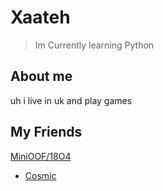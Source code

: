 # Xaateh
> Im Currently learning Python

## About me

uh i live in uk and play games

## My Friends

[MiniOOF/18O4](https://link-url-here.org)
+ [Cosmic](https://github.com/cosmic-vfx)
